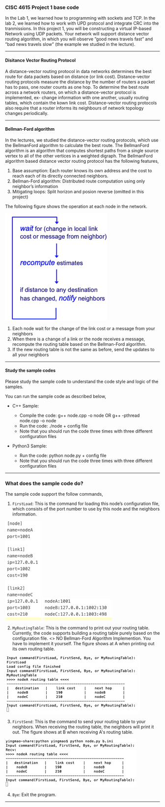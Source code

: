 ### CISC 4615 Project 1 base code

In the Lab 1, we learned how to programming with sockets and TCP. In the lab 2, we learned
how to work with UPD protocol and integrate CRC into the tranmissions. In this project 1, you
will be constructing a virtual IP-based Network using UDP packets. Your network will support
distance vector routing algorithm, in which you will observe ”good news travels fast” and ”bad
news travels slow” (the example we studied in the lecture).
 

---
#### Disitance Vector Routing Protocol

A distance-vector routing protocol in data networks determines the best route for data packets
based on distance (or link cost). Distance-vector routing protocols measure the distance by
the number of routers a packet has to pass, one router counts as one hop. To determine the
best route across a network routers, on which a distance-vector protocol is implemented, ex-
change information with one another, usually routing tables, which contain the kown link cost.
Distance-vector routing protocols also require that a router informs its neighbours of network
topology changes periodically.


---
#### Bellman-Ford algorithm

In the lectures, we studied the distance-vector routing protocols, which use the BellmanFord
algorithm to calculate the best route.
The BellmanFord algorithm is an algorithm that computes shortest paths from a single source
vertex to all of the other vertices in a weighted digraph. The BellmanFord algorithm based
distance vector routing protocol has the following features,

1. Base assumption: Each router knows its own address and the cost to reach each of its
directly connected neighbors.
2. Bellman-Ford algorithm: Distributed route computation using only neighbor’s information
3. Mitigating loops: Split horizon and posion reverse (omitted in this project)

The following figure shows the operation at each node in the network.

 ![](pics/1.png)
 
1. Each node wait for the change of the link cost or a message from your neighbors
2. When there is a change of a link or the node receives a message, recompute the routing
table based on the Bellman-Ford algorithm.
3. If the new routing table is not the same as before, send the updates to all your neighbors
 
 ---
#### Study the sample codes

Please study the sample code to understand the code style and logic of the samples.

You can run the sample code as described below,

- C++ Sample:
	- Compile the code: g++ node.cpp -o node OR g++ -pthread node.cpp -o node
	- Run the code: ./node + config file
	- Note that you should run the code three times with three different configuration files

- Python3 Sample:
	- Run the code: python node.py + config file
	- Note that you should run the code three times with three different configuration files

---

### What does the sample code do?

The sample code support the follow commands,

1. `FirstLoad`: This is the command for loading this node’s configuration file, which consists of the port number to use by this node and the neighbors information. 
 
  ![Python](pics/2.png)
  ![C++](pics/3.png)

2. `MyRoutingTable`: This is the command to print out your routing table. Currently, the code supports building a routing table purely based on the configuration file. <> NO Bellman-Ford Algorithm Implemention. You have to implement it yourself. The figure shows at A when printing out its own routing table.

  ![](pics/4.png)



3. `FirstSend`: This is the command to send your routing table to your neighbors. When receiving the routing table, the neighbors will print it out. The figure shows at B when receiving A's routing table.

  ![](pics/5.png)


4. `Bye`: Exit the program.


---